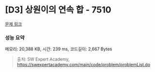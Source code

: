 # [D3] 상원이의 연속 합 - 7510 

[문제 링크](https://swexpertacademy.com/main/code/problem/problemDetail.do?contestProbId=AWoEzJFa2A4DFARq) 

### 성능 요약

메모리: 20,388 KB, 시간: 239 ms, 코드길이: 2,667 Bytes



> 출처: SW Expert Academy, https://swexpertacademy.com/main/code/problem/problemList.do